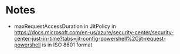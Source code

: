 # Notes

- maxRequestAccessDuration in JitPolicy in https://docs.microsoft.com/en-us/azure/security-center/security-center-just-in-time?tabs=jit-config-powershell%2Cjit-request-powershell
is in ISO 8601 format
